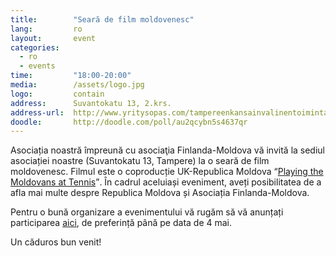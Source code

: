 ```yaml
---
title:        "Seară de film moldovenesc"
lang:         ro
layout:       event
categories:
  - ro
  - events
time:         "18:00-20:00"
media:        /assets/logo.jpg
logo:         contain
address:      Suvantokatu 13, 2.krs.
address-url:  http://www.yritysopas.com/tampereenkansainvalinentoimintakeskus/
doodle:       http://doodle.com/poll/au2qcybn5s4637qr
---
```


Asociația noastră împreună cu asociaţia Finlanda-Moldova vă invită la sediul asociației noastre (Suvantokatu 13, Tampere) la o seară de film moldovenesc. Filmul este o coproducție UK-Republica Moldova <q>[Playing the Moldovans at Tennis](http://www.moldovansmovie.com/)</q>. În cadrul aceluiași eveniment, aveți posibilitatea de a afla mai multe despre Republica Moldova și Asociația Finlanda-Moldova.

Pentru o bună organizare a evenimentului vă rugăm să vă anunțați participarea [aici](http://doodle.com/poll/au2qcybn5s4637qr), de preferință până pe data de 4 mai.

Un căduros bun venit!